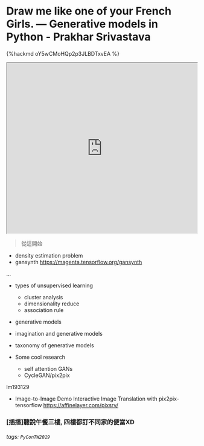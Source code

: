 # Draw me like one of your French Girls. — Generative models in Python - Prakhar Srivastava

{%hackmd oY5wCMoHQp2p3JLBDTxvEA %}

<iframe src="https://app.sli.do/event/tiuvtyq4" height=450 width=100%></iframe>

> 從這開始

* density estimation problem
* gansynth https://magenta.tensorflow.org/gansynth

...

* types of unsupervised learning
    * cluster analysis
    * dimensionality reduce
    * association rule

* generative models

* imagination and generative models

* taxonomy of generative models

* Some cool research
    * self attention GANs
    * CycleGAN/pix2pix

lm193129
* Image-to-Image Demo
Interactive Image Translation with pix2pix-tensorflow
https://affinelayer.com/pixsrv/



### [插播]聽說午餐三樓, 四樓都訂不同家的便當XD 
###### tags: `PyConTW2019`

